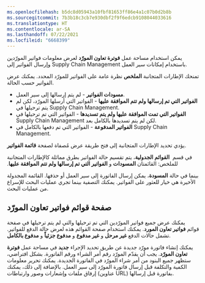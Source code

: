 ```yaml
---
ms.openlocfilehash: b5dc8d05943a10fbf81653ff86e4a1c07b0d2b8b
ms.sourcegitcommit: 7b3b18c3cb7e930dbf2f9f6edcb9108044033616
ms.translationtype: HT
ms.contentlocale: ar-SA
ms.lasthandoff: 07/22/2021
ms.locfileid: "6668399"
---
```

يمكن استخدام مساحة عمل **فوترة تعاون المورّد** لعرض معلومات فواتير المورّدين وإرسال الفواتير إلى Supply Chain Management باستخدام إمكانات سير العمل.

تمنحك الإطارات المتجانبة **الملخص** نظرة عامة على الفواتير للمورّد المحدد. يمكنك عرض الفواتير حسب الحالة.

-   **مسودات الفواتير** - لم يتم إرسالها إلى سير العمل.
-   **الفواتير التي تم إرسالها ولم تتم الموافقة عليها** - الفواتير التي أرسلها المورّد، لكن لم يتم ترحيلها في Supply Chain Management.
-   **الفواتير التي تمت الموافقة عليها ولم يتم تسديدها** - الفواتير التي تم ترحيلها في Supply Chain Management لكن لم يتم تسديدها بالكامل بعد.
-   **الفواتير المدفوعة** - الفواتير التي تم دفعها بالكامل في Supply Chain Management.

يؤدي تحديد الإطارات المتجانبة إلى فتح طريقة عرض مُصفاة لصفحة **قائمة الفواتير**.

في قسم  **القوائم الجدولية**، يتم تقسيم حالة الفواتير بطرق مماثلة كالإطارات المتجانبة للملخص: القائمتان **المسودات** و **‬‏‫الفواتير التي تم إرسالها ولم تتم الموافقة عليها‬‏‫**.

بينما في حالة **المسودة**، يمكن إرسال الفاتورة إلى سير العمل أو حذفها. القائمة المجدولة الأخيرة هي خيار للعثور على الفواتير. يمكنك التصفية بينما تجري عمليات البحث للإسراع من عمليات البحث.

## <a name="vendor-collaboration-invoices-list-page"></a>صفحة قوائم فواتير تعاون المورّد

يمكنك عرض جميع فواتير المورّدين التي تم ترحيلها والتي لم يتم ترحيلها في صفحة قوائم **فواتير تعاون المورد**. يمكنك استخدام صفحة القوائم هذه لعرض حالة الدفع للفواتير. تشمل حالات الدفع **غير مرحل** و **غير مدفوع** و **مدفوع جزئياً** و **مدفوع بالكامل**.

يمكنك إنشاء فاتورة مورّد جديدة عن طريق تحديد الإجراء **جديد** في مساحة عمل **فوترة تعاون المورّد**. يجب أن يقدّم المورّد رقم أمر الشراء ورقم الفاتورة. بشكل افتراضي، ستظهر جميع البنود من أمر شراء المورّد في الفاتورة الجديدة. يمكنك تحرير معلومات الكمية والتكلفة قبل إرسال فاتورة المورّد إلى سير العمل. بالإضافة إلى ذلك، يمكنك إرفاق ملفات وإشعارات وصور وارتباطات (عناوين URL) بفاتورة قبل إرسالها.
